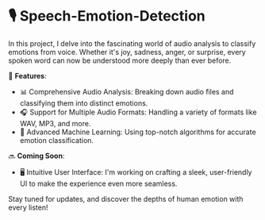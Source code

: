# 🎙️ Speech-Emotion-Detection 

In this project, I delve into the fascinating world of audio analysis to classify emotions from voice. Whether it's joy, sadness, anger, or surprise, every spoken word can now be understood more deeply than ever before.

🌟 **Features**:
- 📊 Comprehensive Audio Analysis: Breaking down audio files and classifying them into distinct emotions.
- 🎧 Support for Multiple Audio Formats: Handling a variety of formats like WAV, MP3, and more.
- 🧠 Advanced Machine Learning: Using top-notch algorithms for accurate emotion classification.

🔜 **Coming Soon**:
- 🖥️ Intuitive User Interface: I'm working on crafting a sleek, user-friendly UI to make the experience even more seamless.

Stay tuned for updates, and discover the depths of human emotion with every listen!
